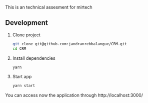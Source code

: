 This is an technical assesment for mirtech

## Development

1. Clone project

   ```bash
   git clone git@github.com:jandranrebbalangue/CRM.git
   cd CRM
   ```

2. Install dependencies

   ```bash
   yarn
   ```

3. Start app

   ```bash
   yarn start
   ```
You can access now the application through http://localhost:3000/
